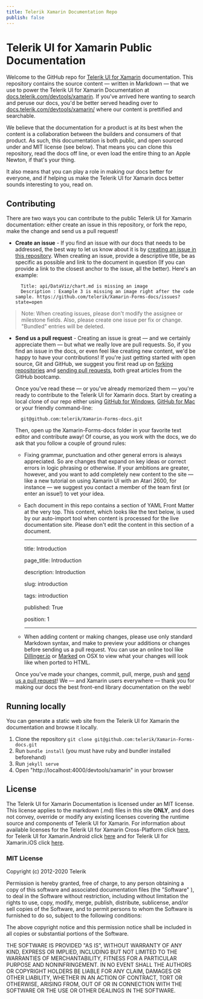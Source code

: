 ```yaml
---
title: Telerik Xamarin Documentation Repo
publish: false
---
```



# Telerik UI for Xamarin Public Documentation

Welcome to the GitHub repo for [Telerik UI for Xamarin](http://docs.telerik.com/devtools/xamarin) documentation. This repository contains the source content — written in Markdown — that we use to power the Telerik UI for Xamarin Documentation at [docs.telerik.com/devtools/xamarin](http://docs.telerik.com/devtools/xamarin). If you've arrived here wanting to search and peruse our docs, you'd be better served heading over to [docs.telerik.com/devtools/xamarin/](http://docs.telerik.com/devtools/xamarin) where our content is prettified and searchable.

We believe that the documentation for a product is at its best when the content is a collaboration between the builders and consumers of that product. As such, this documentation is both public, and open sourced under and MIT license (see below). That means you can clone this repository, read the docs off line, or even load the entire thing to an Apple Newton, if that's your thing.

It also means that you can play a role in making our docs better for everyone, and if helping us make the Telerik UI for Xamarin docs better sounds interesting to you, read on.

## Contributing

There are two ways you can contribute to the public Telerik UI for Xamarin documentation: either create an issue in this repository, or fork the repo, make the change and send us a pull request!

* **Create an issue** - If you find an issue with our docs that needs to be addressed, the best way to let us know about it is by [creating an issue in this repository](https://github.com/telerik/Xamarin-Forms-docs/issues?state=open). When creating an issue, provide a descriptive title, be as specific as possible and link to the document in question (If you can provide a link to the closest anchor to the issue, all the better). Here's an example:

        Title: api/DataViz/chart.md is missing an image
        Description : Example 3 is missing an image right after the code sample. https://github.com/telerik/Xamarin-Forms-docs/issues?state=open

> Note: When creating issues, please don't modify the assignee or milestone fields. Also, please create one issue per fix or change. "Bundled" entries will be deleted.

* **Send us a pull request** - Creating an issue is great — and we certainly appreciate them — but what we really love are pull requests. So, if you find an issue in the docs, or even feel like creating new content, we'd be happy to have your contributions! If you're just getting started with open source, Git and GitHub, we suggest you first read up on [forking repositories](https://help.github.com/articles/fork-a-repo) and [sending pull requests](https://help.github.com/articles/using-pull-requests), both great articles from the GitHub bootcamp.

    Once you've read these — or you've already memorized them — you're ready to contribute to the Telerik UI for Xamarin docs. Start by creating a local clone of our repo either using [GitHub for Windows](http://windows.github.com/), [GitHub for Mac](http://mac.github.com/) or your friendly command-line:

        git@github.com:telerik/Xamarin-Forms-docs.git

    Then, open up the Xamarin-Forms-docs folder in your favorite text editor and contribute away! Of course, as you work with the docs, we do ask that you follow a couple of ground rules:

    - Fixing grammar, punctuation and other general errors is always appreciated. So are changes that expand on key ideas or correct errors in logic phrasing or otherwise. If your ambitions are greater, however, and you want to add completely new content to the site — like a new tutorial on using Xamarin UI with an Atari 2600, for instance — we suggest you contact a member of the team first (or enter an issue!) to vet your idea.
    - Each document in this repo contains a section of YAML Front Matter at the very top. This content, which looks like the text below, is used by our auto-import tool when content is processed for the live documentation site. Please don't edit the content in this section of a document.

         ---

        title: Introduction

        page_title: Introduction 

        description: Introduction

        slug: introduction

        tags: introduction

        published: True

        position: 1

         ---
         

    - When adding content or making changes, please use only standard Markdown syntax, and make to preview your additions or changes before sending us a pull request. You can use an online tool like [Dillinger.io](http://dillinger.io/) or [Marked](http://markedapp.com/) on OSX to view what your changes will look like when ported to HTML.

    Once you've made your changes, commit, pull, merge, push and [send us a pull request](https://help.github.com/articles/using-pull-requests)! We — and Xamarin users everywhere — thank you for making our docs the best front-end library documentation on the web!

## Running locally

You can generate a static web site from the Telerik UI for Xamarin the documentation and browse it locally.

 1. Clone the repository `git clone git@github.com:telerik/Xamarin-Forms-docs.git`
 2. Run `bundle install` (you must have ruby and bundler installed beforehand)
 3. Run `jekyll serve`
 4. Open "http://localhost:4000/devtools/xamarin" in your browser
        

## License

The Telerik UI for Xamarin Documentation is licensed under an MIT license. This license applies to the markdown (.md) files in this site **ONLY**, and does not convey, override or modify any existing licenses covering the runtime source and components of Telerik UI for Xamarin. For information about available licenses for the Telerik UI for Xamarin Cross-Platform click [here](http://www.telerik.com/purchase/license-agreement/ui-for-xamarin-cross-platform), for Telerik UI for Xamarin.Android click [here](http://www.telerik.com/purchase/license-agreement/ui-for-xamarin.android) and for Telerik UI for Xamarin.iOS click [here](http://www.telerik.com/purchase/license-agreement/ui-for-xamarin.ios).

### MIT License

Copyright (c) 2012-2020 Telerik

Permission is hereby granted, free of charge, to any person obtaining a copy of this software and associated documentation files (the "Software" ), to deal in the Software without restriction, including without limitation the rights to use, copy, modify, merge, publish, distribute, sublicense, and/or sell copies of the Software, and to permit persons to whom the Software is furnished to do so, subject to the following conditions:

The above copyright notice and this permission notice shall be included in all copies or substantial portions of the Software.

THE SOFTWARE IS PROVIDED "AS IS", WITHOUT WARRANTY OF ANY KIND, EXPRESS OR IMPLIED, INCLUDING BUT NOT LIMITED TO THE WARRANTIES OF MERCHANTABILITY, FITNESS FOR A PARTICULAR PURPOSE AND NONINFRINGEMENT. IN NO EVENT SHALL THE AUTHORS OR COPYRIGHT HOLDERS BE LIABLE FOR ANY CLAIM, DAMAGES OR OTHER LIABILITY, WHETHER IN AN ACTION OF CONTRACT, TORT OR OTHERWISE, ARISING FROM, OUT OF OR IN CONNECTION WITH THE SOFTWARE OR THE USE OR OTHER DEALINGS IN THE SOFTWARE.

